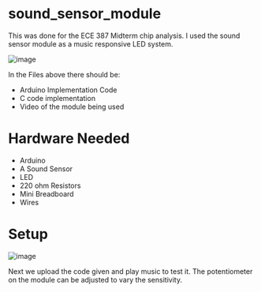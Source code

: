 # sound_sensor_module
This was done for the ECE 387 Midterm chip analysis. I used the sound sensor module as a music responsive LED system.

![image](https://user-images.githubusercontent.com/98726670/162654756-0673a032-67c4-428d-a808-0ab0a160ec2a.png)

In the Files above there should be:
* Arduino Implementation Code
* C code implementation
* Video of the module being used

# Hardware Needed
* Arduino
* A Sound Sensor
* LED
* 220 ohm Resistors
* Mini Breadboard
* Wires

# Setup

![image](https://user-images.githubusercontent.com/98726670/162652248-bd6de5dc-b203-41f0-be47-5a02e4314065.png)

Next we upload the code given and play music to test it. The potentiometer on the module can be adjusted to vary the sensitivity.
